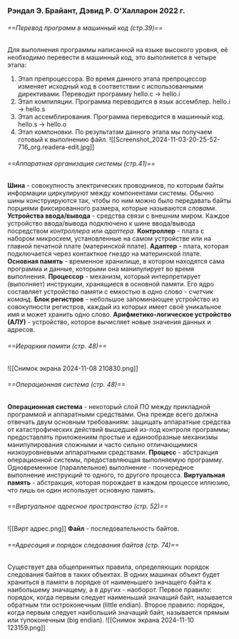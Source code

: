 ### Рэндал Э. Брайант, Дэвид Р. О'Халларон 2022 г.
###### ==Перевод программ в машинный код (стр.39)==
Для выполнения программы написанной на языке высокого уровня, её необходимо перевести в машинный код, это выполняется в четыре этапа:
1. Этап препроцессора. Во время данного этапа препроцессор изменяет исходный код в соответствии с использованными директивами. Переводит программу hello.c -> hello.i
2. Этап компиляции. Программа переводится в язык ассемблер. hello.i -> hello.s
3. Этап ассемблирования. Программа переводится в машинный код. hello.s -> hello.o
4. Этап компоновки. По результатам данного этапа мы получаем готовый к выполнению файл. 
![[Screenshot_2024-11-03-20-25-52-716_org.readera-edit.jpg]]
###### ==Аппаратная организация системы (стр.41)==
**Шина** - совокупность электрических проводников, по которым байты информации циркулируют между компонентами системы. Обычно шины конструируются так, чтобы по ним можно было передавать байты порциями фиксированного размера, которые называются *словами*. 
**Устройства ввода/вывода** - средства связи с внешним миром. Каждое устройство ввода/вывода подключено к шине ввода/вывода посредством *контроллера* или *адаптера*.
**Контроллер** - плата с набором микросхем, установленные на самом устройстве или на главной печатной плате (материнской плате). 
**Адаптер** - плата, которая подключается через контактное гнездо на материнской плате.
**Основная память** - временное хранилище, в котором находятся сама программа и данные, которыми она манипулирует во время выполнения.
**Процессор** - механизм, который интерпретирует (выполняет) инструкции, хранящиеся в основной памяти. Его ядро составляет устройство памяти с емкостью в одно слово - *счетчик команд*.
**Блок регистров** - небольшое запоминающее устройство из совокупности регистров, каждый из которых имеет своё уникальное имя и может хранить одно слово.
**Арифметико-логическое устройство (АЛУ)** - устройство, которое вычисляет новые значения данных и адресов.
###### ==Иерархия памяти (стр. 48)==
![[Снимок экрана 2024-11-08 210830.png]]
###### ==Операционная система (стр. 48)==
**Операционная система** - некоторый слой ПО между прикладной программой и аппаратными средствами. Она прежде всего должна отвечать двум основным требованиям: защищать аппаратные средства от катастрофических действий вышедшей из-под контроля программы; предоставлять приложениям простые и единообразные механизмы манипулирования сложными и часто сильно отличающимися низкоуровневыми аппаратными средствами.
**Процесс** - абстракция операционной системы, предоставляющая выполняемую программу. Одновременное (параллельное) выполнение - поочередное выполнение инструкций то одного, то другого процесса.
**Виртуальная память** - абстракция, которая порождает в каждом процессе иллюзию, что лишь он один использует основную память.
###### ==Виртуальное адресное пространство (стр. 52)==
![[Вирт адрес.png]]
**Файл** - последовательность байтов.
###### ==Адресация и порядок следования байтов (стр. 74)==
Существует два общепринятых правила, определяющих порядок следования байтов в таких объектах. В одних машинах объект будет храниться в памяти в порядке от наименьшего значащего байта к наибольшему значащему, а в других - наоборот. 
Первое правило: порядок, когда первым следует наименьший значащий байт, называется обратным тли остроконечным (little endian).
Второе правило: порядок, когда первым следует наибольший значащий байт, называется прямым или тупоконечным (big endian).
![[Снимок экрана 2024-11-10 123159.png]]
